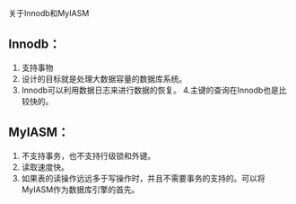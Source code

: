 关于Innodb和MyIASM

## Innodb：
1. 支持事物
2. 设计的目标就是处理大数据容量的数据库系统。
3. Innodb可以利用数据日志来进行数据的恢复。
4.主键的查询在Innodb也是比较快的。
## MyIASM：
1. 不支持事务，也不支持行级锁和外键。
2. 读取速度快。
3. 如果表的读操作远远多于写操作时，并且不需要事务的支持的。可以将MyIASM作为数据库引擎的首先。
